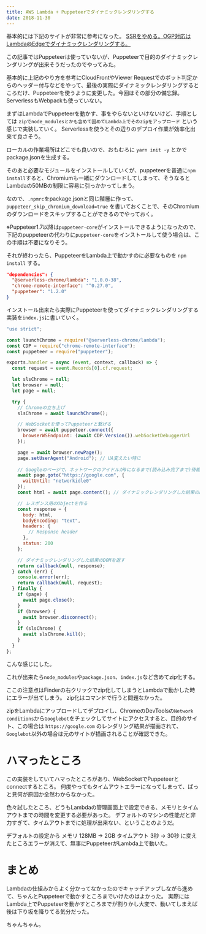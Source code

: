 ```yaml
---
title: AWS Lambda + Puppeteerでダイナミックレンダリングする
date: 2018-11-30
---
```


基本的には下記のサイトが非常に参考になった。
[SSRをやめる。OGP対応はLambda@Edgeでダイナミックレンダリングする。](https://qiita.com/geerpm/items/78e2b85dca3cb698e98d)

この記事ではPuppeteerは使っていないが、Puppeteerで目的のダイナミックレンダリングが出来そうだったのでやってみた。

基本的に上記のやり方を参考にCloudFrontやViewer Requestでのボット判定からのヘッダー付与などをやって、最後の実際にダイナミックレンダリングするところだけ、Puppeteerを使うように変更した。今回はその部分の備忘録。ServerlessもWebpackも使っていない。

まずはLambdaでPuppeteerを動かす、事をやらないといけないけど、手順としては
`zipでnode_modulesとかも含めて固めてLambda上でそのzipをアップロード`
という感じで実装していく。
Serverlessを使うとその辺りのデプロイ作業が効率化出来て良さそう。

ローカルの作業場所はどこでも良いので、おもむろに `yarn init -y` とかでpackage.jsonを生成する。

そのあと必要なモジュールをインストールしていくが、puppeteerを普通に`npm install`すると、Chromiumも一緒にダウンロードしてしまって、そうなるとLambdaの50MBの制限に容易に引っかかってしまう。

なので、`.npmrc`をpackage.jsonと同じ階層に作って、
`puppeteer_skip_chromium_download=true`
を書いておくことで、そのChromiumのダウンロードをスキップすることができるのでやっておく。

※Puppeteer1.7以降は`puppeteer-core`がインストールできるようになったので、下記のpuppeteerの代わりに`puppeteer-core`をインストールして使う場合は、この手順は不要になりそう。

それが終わったら、PuppeteerをLambda上で動かすのに必要なものを `npm install` する。
```json
"dependencies": {
  "@serverless-chrome/lambda": "1.0.0-38",
  "chrome-remote-interface": "^0.27.0",
  "puppeteer": "1.2.0"
}
```

インストール出来たら実際にPuppeteerを使ってダイナミックレンダリングする実装を`index.js`に書いていく。

```js
"use strict";

const launchChrome = require("@serverless-chrome/lambda");
const CDP = require("chrome-remote-interface");
const puppeteer = require("puppeteer");

exports.handler = async (event, context, callback) => {
  const request = event.Records[0].cf.request;

  let slsChrome = null;
  let browser = null;
  let page = null;

  try {
    // Chromeの立ち上げ
    slsChrome = await launchChrome();

    // WebSocketを使ってPuppeteerと繋げる
    browser = await puppeteer.connect({
      browserWSEndpoint: (await CDP.Version()).webSocketDebuggerUrl
    });

    page = await browser.newPage();
    page.setUserAgent("Android"); // UA変えたい時に
    
    // Googleのページで、ネットワークのアイドルが0になるまで(読み込み完了まで)待機
    await page.goto("https://google.com", {
      waitUntil: "networkidle0"
    });
    const html = await page.content(); // ダイナミックレンダリングした結果のDOM要素を取得

    // レスポンス用のObjectを作る
    const response = {
      body: html,
      bodyEncoding: "text",
      headers: {
        // Response header
      },
      status: 200
    };

    // ダイナミックレンダリングした結果のDOMを返す
    return callback(null, response);
  } catch (err) {
    console.error(err);
    return callback(null, request);
  } finally {
    if (page) {
      await page.close();
    }
    if (browser) {
      await browser.disconnect();
    }
    if (slsChrome) {
      await slsChrome.kill();
    }
  }
};

```

こんな感じにした。

これが出来たら`node_modules`や`package.json`、`index.js`など含めてzip化する。

ここの注意点はFinderの右クリックでzip化してしまうとLambdaで動かした時にエラーが出てしまう。
zip化はコマンドで行うと問題なかった。

zipをLambdaにアップロードしてデプロイし、ChromeのDevToolsの`Network conditions`から`Googlebot`をチェックしてサイトにアクセスすると、目的のサイト、この場合は `https://google.com` のレンダリング結果が描画されて、`Googlebot`以外の場合は元のサイトが描画されることが確認できた。

<!-- [モバイルフレンドリーテスト](https://search.google.com/test/mobile-friendly?hl=ja)をやってもちゃんとGoogleのサイトの方がレンダリングされていた。 -->

# ハマったところ

この実装をしていてハマったところがあり、WebSocketでPuppeteerとconnectするところ。
何度やってもタイムアウトエラーになってしまって、ぱっと見何が原因か全然わからなかった。

色々試したところ、どうもLambdaの管理画面上で設定できる、メモリとタイムアウトまでの時間を変更する必要があった。
デフォルトのマシンの性能だと非力すぎて、タイムアウトまでに処理が出来ない、ということのようだ。

デフォルトの設定から
メモリ 128MB → 2GB
タイムアウト 3秒 → 30秒
に変えたところエラーが消えて、無事にPuppeteerがLambda上で動いた。

# まとめ
Lambdaの仕組みからよく分かってなかったのでキャッチアップしながら進めて、ちゃんとPuppeteerで動かすところまでいけたのはよかった。
実際にはLambda上でPuppeteerを動かすところまでが割りかし大変で、動いてしまえば後は下り坂を降りてる気分だった。

ちゃんちゃん。
